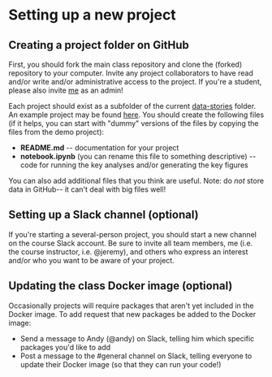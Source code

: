 
# Setting up a new project

## Creating a project folder on GitHub
First, you should fork the main class repository and clone the (forked) repository to your computer.  Invite any project collaborators to have read and/or write and/or administrative access to the project.  If you're a student, please also invite [me](@jeremyrmanning) as an admin!

Each project should exist as a subfolder of the current [data-stories](https://github.com/ContextLab/storytelling-with-data/tree/master/data-stories) folder.  An example project may be found [here](https://github.com/ContextLab/storytelling-with-data/tree/master/data-stories/demo).  You should create the following files (if it helps, you can start with "dummy" versions of the files by copying the files from the demo project):
- **README.md** -- documentation for your project
- **notebook.ipynb** (you can rename this file to something descriptive) -- code for running the key analyses and/or generating the key figures

You can also add additional files that you think are useful.  Note: do *not* store data in GitHub-- it can't deal with big files well!

## Setting up a Slack channel (optional)
If you're starting a several-person project, you should start a new channel on the course Slack account.  Be sure to invite all team members, me (i.e. the course instructor, i.e. @jeremy), and others who express an interest and/or who you want to be aware of your project.

## Updating the class Docker image (optional)
Occasionally projects will require packages that aren't yet included in the Docker image.  To add request that new packages be added to the Docker image:
- Send a message to Andy (@andy) on Slack, telling him which specific packages you'd like to add
- Post a message to the #general channel on Slack, telling everyone to update their Docker image (so that they can run your code!)
